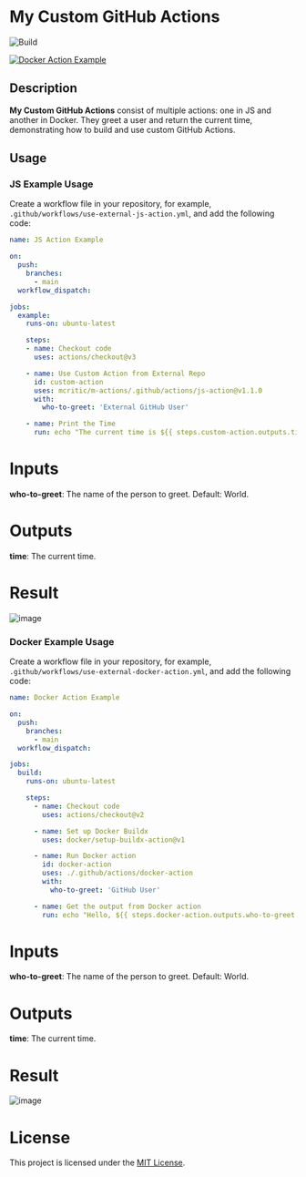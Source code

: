 # My Custom GitHub Actions
![Build](https://github.com/mcritic/m-actions/actions/workflows/test-js-action.yml/badge.svg)

[![Docker Action Example](https://github.com/mcritic/m-actions/actions/workflows/test-docker-action.yml/badge.svg)](https://github.com/mcritic/m-actions/actions/workflows/test-docker-action.yml)


## Description

**My Custom GitHub Actions** consist of multiple actions: one in JS and another in Docker. They greet a user and return the current time, demonstrating how to build and use custom GitHub Actions.

## Usage

### JS Example Usage

Create a workflow file in your repository, for example, `.github/workflows/use-external-js-action.yml`, and add the following code:

```yaml
name: JS Action Example

on:
  push:
    branches:
      - main
  workflow_dispatch:

jobs:
  example:
    runs-on: ubuntu-latest

    steps:
    - name: Checkout code
      uses: actions/checkout@v3

    - name: Use Custom Action from External Repo
      id: custom-action
      uses: mcritic/m-actions/.github/actions/js-action@v1.1.0
      with:
        who-to-greet: 'External GitHub User'

    - name: Print the Time
      run: echo "The current time is ${{ steps.custom-action.outputs.time }}"
```

# Inputs
**who-to-greet**: The name of the person to greet. Default: World.
# Outputs
**time**: The current time.
# Result
![image](https://github.com/mcritic/m-actions/assets/11994240/7719d452-6d7b-4670-a51c-d6585a13a532)

### Docker Example Usage

Create a workflow file in your repository, for example, `.github/workflows/use-external-docker-action.yml`, and add the following code:

```yaml
name: Docker Action Example

on:
  push:
    branches:
      - main
  workflow_dispatch:

jobs:
  build:
    runs-on: ubuntu-latest

    steps:
      - name: Checkout code
        uses: actions/checkout@v2

      - name: Set up Docker Buildx
        uses: docker/setup-buildx-action@v1

      - name: Run Docker action
        id: docker-action
        uses: ./.github/actions/docker-action
        with:
          who-to-greet: 'GitHub User'

      - name: Get the output from Docker action
        run: echo "Hello, ${{ steps.docker-action.outputs.who-to-greet }}! The time from Docker action was ${{ steps.docker-action.outputs.time }}"
```

# Inputs
**who-to-greet**: The name of the person to greet. Default: World.
# Outputs
**time**: The current time.
# Result
![image](https://github.com/mcritic/m-actions/assets/11994240/725865f3-b031-4dbe-a459-e9ffc3a8060e)


# License
This project is licensed under the [MIT License](https://github.com/mcritic/m-actions/blob/main/LICENSE).
